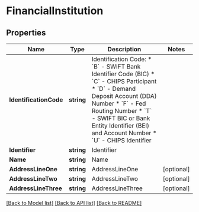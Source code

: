 # FinancialInstitution

## Properties
Name | Type | Description | Notes
------------ | ------------- | ------------- | -------------
**IdentificationCode** | **string** | Identification Code:  * &#x60;B&#x60; - SWIFT Bank Identifier Code (BIC) * &#x60;C&#x60; - CHIPS Participant * &#x60;D&#x60; - Demand Deposit Account (DDA) Number * &#x60;F&#x60; - Fed Routing Number * &#x60;T&#x60; - SWIFT BIC or Bank Entity Identifier (BEI) and Account Number * &#x60;U&#x60; - CHIPS Identifier  | 
**Identifier** | **string** | Identifier | 
**Name** | **string** | Name | 
**AddressLineOne** | **string** | AddressLineOne | [optional] 
**AddressLineTwo** | **string** | AddressLineTwo | [optional] 
**AddressLineThree** | **string** | AddressLineThree | [optional] 

[[Back to Model list]](../README.md#documentation-for-models) [[Back to API list]](../README.md#documentation-for-api-endpoints) [[Back to README]](../README.md)



